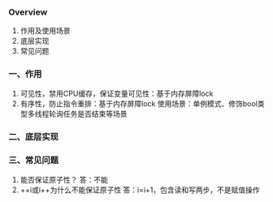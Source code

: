 ### Overview
1. 作用及使用场景
2. 底层实现
3. 常见问题

### 一、作用
1. 可见性，禁用CPU缓存，保证变量可见性：基于内存屏障lock
2. 有序性，防止指令重排：基于内存屏障lock
使用场景：单例模式、修饰bool类型多线程轮询任务是否结束等场景

### 二、底层实现

### 三、常见问题

1. 能否保证原子性？
答：不能
2. ++i或i++为什么不能保证原子性
答：i=i+1，包含读和写两步，不是赋值操作